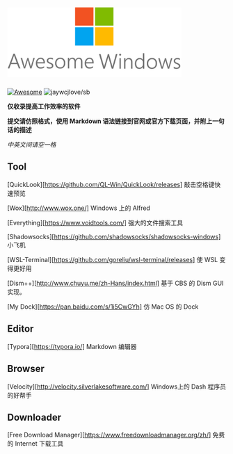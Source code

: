 # <img src="https://raw.githubusercontent.com/Awesome-Windows/Awesome/master/media/main-awesomeWindows.png" width="400" alt="awesome windows">

[![Awesome](https://cdn.rawgit.com/sindresorhus/awesome/d7305f38d29fed78fa85652e3a63e154dd8e8829/media/badge.svg)](https://github.com/sindresorhus/awesome) ![jaywcjlove/sb](https://jaywcjlove.github.io/sb/lang/chinese.svg)



**仅收录提高工作效率的软件**

**提交请仿照格式，使用 Markdown 语法链接到官网或官方下载页面，并附上一句话的描述**

*中英文间请空一格*



## Tool

[QuickLook][https://github.com/QL-Win/QuickLook/releases] 敲击空格键快速预览

[Wox][http://www.wox.one/] Windows 上的 Alfred

[Everything][https://www.voidtools.com/] 强大的文件搜索工具

[Shadowsocks][https://github.com/shadowsocks/shadowsocks-windows] 小飞机

[WSL-Terminal][https://github.com/goreliu/wsl-terminal/releases] 使 WSL 变得更好用 

[Dism++][http://www.chuyu.me/zh-Hans/index.html] 基于 CBS 的 Dism GUI 实现。

[My Dock][https://pan.baidu.com/s/1i5CwGYh]  仿 Mac OS 的 Dock

## Editor

[Typora][https://typora.io/] Markdown 编辑器

## Browser

[Velocity][http://velocity.silverlakesoftware.com/] Windows上的 Dash 程序员的好帮手

## Downloader

[Free Download Manager][https://www.freedownloadmanager.org/zh/] 免费的 Internet 下载工具
